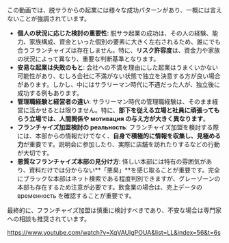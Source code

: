 この動画では、脱サラからの起業には様々な成功パターンがあり、一概には言えないことが強調されています。

- **個人の状況に応じた検討の重要性**: 脱サラ起業の成功は、その人の経験、能力、家族構成、資金といった個別の要素に大きく左右されるため、誰にでも合うフランチャイズは存在しません。特に、**リスク許容度**は、資金力や家族の状況によって異なり、重要な判断基準となります。
- **安易な起業は失敗のもと**: 会社への不満を理由にした起業はうまくいかない可能性があり、むしろ会社に不満がない状態で独立を決意する方が良い場合があります。しかし、中にはサラリーマン時代に不遇だった人が、独立後に成功する例もあります。
- **管理職経験と経営者の違い**: サラリーマン時代の管理職経験は、そのまま経営に活かせるとは限りません。特に、**部下を従える立場と社員に頑張ってもらう立場では、人間関係や мотивация の与え方が大きく異なります**。
- **フランチャイズ加盟検討の реальность**: フランチャイズ加盟を検討する際には、本部からの情報だけでなく、**自身で積極的に情報を収集し、見極める力**が重要です。説明会に参加したり、実際に店舗を訪れたりするなどの行動が大切です。
- **悪質なフランチャイズ本部の見分け方**: 怪しい本部には特有の雰囲気があり、資料だけでは分からない**「悪臭」**を感じ取ることが重要です。完全にブラックな本部はネット検索である程度判別できますが、グレーゾーンの本部も存在するため注意が必要です。飲食業の場合は、売上データの временность を確認することが重要です。

最終的に、フランチャイズ加盟は慎重に検討すべきであり、不安な場合は専門家への相談も推奨されています。

https://www.youtube.com/watch?v=XqVAUlgPOUA&list=LL&index=56&t=6s